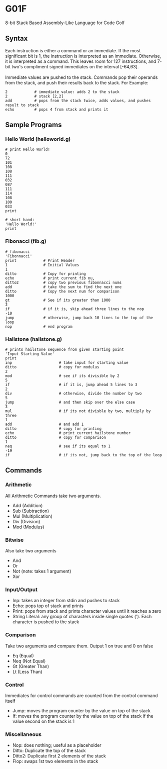 # G01F
8-bit Stack Based Assembly-Like Language for Code Golf
## Syntax
Each instruction is either a command or an immediate.  If the most significant bit is 1, the instruction is interpreted as an immediate.
Otherwise, it is interpreted as a command.  This leaves room for 127 instructions, and 7-bit two's compliment signed immediates on the interval [-64,63].<br><br>
Immediate values are pushed to the stack.  Commands pop their operands from the stack, and push their results back to the stack.
For Example:
```
2            # immediate value: adds 2 to the stack
2            # stack [2,2]
add          # pops from the stack twice, adds values, and pushes result to stack
echo         # pops 4 from stack and prints it
```
## Sample Programs
### Hello World (helloworld.g)
```
# print Hello World!
0
72
101
108
108
111
032
087
111
114
108
100
033
print

# short hand:
'Hello World!'
print
```
### Fibonacci (fib.g)
```
# fibonacci
'Fibonnacci'         
print            # Print Header
1                # Initial Values
1
ditto            # Copy for printing
echo             # print current fib nu,
ditto2           # copy two previous fibonnacci nums
add              # take the sum to find the next one
ditto            # Copy the next num for comparison
1000
gt               # See if its greater than 1000
3                
if               # if it is, skip ahead three lines to the nop
-10              
jump             # otherwise, jump back 10 lines to the top of the loop
nop              # end program
```
### Hailstone (hailstone.g)
```
# prints hailstone sequence from given starting point
'Input Starting Value'       
print
inp                     # take input for starting value
ditto                   # copy for modulus
2
mod                     # see if its divisible by 2
5
if                      # if it is, jump ahead 5 lines to 3
2
div                     # otherwise, divide the number by two
5
jump                    # and then skip over the else case
3
mul                     # if its not divisble by two, multiply by three
1
add                     # and add 1
ditto                   # copy for printing
echo                    # print current hailstone number
ditto                   # copy for comparison
1                       
neq                     # see if its equal to 1
-19
if                      # if its not, jump back to the top of the loop
```
## Commands
### Arithmetic
All Arithmetic Commands take two arguments.
- Add (Addition)
- Sub (Subtraction)
- Mul (Multiplication)
- Div (Division)
- Mod (Modulus)
### Bitwise
Also take two arguments
- And
- Or
- Not (note: takes 1 argument)
- Xor
### Input/Output
- Inp: takes an integer from stdin and pushes to stack
- Echo: pops top of stack and prints
- Print: pops from stack and prints character values until it reaches a zero
- String Literal: any group of characters inside single quotes (').  Each character is pushed to the stack
### Comparison
Take two arguments and compare them.  Output 1 on true and 0 on false
- Eq (Equal)
- Neq (Not Equal)
- Gt (Greater Than)
- Lt (Less Than)
### Control
Immediates for control commands are counted from the control command itself
- Jump: moves the program counter by the value on top of the stack
- If: moves the program counter by the value on top of the stack if the value second on the stack is 1
### Miscellaneous
- Nop: does nothing; useful as a placeholder
- Ditto: Duplicate the top of the stack
- Ditto2: Duplicate first 2 elements of the stack
- Flop: swaps 1st two elements in the stack


